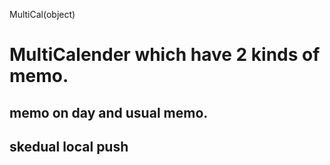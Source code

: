 MultiCal(object)
# MultiCalender which have 2 kinds of memo.
## memo on day and usual memo.
## skedual local push
